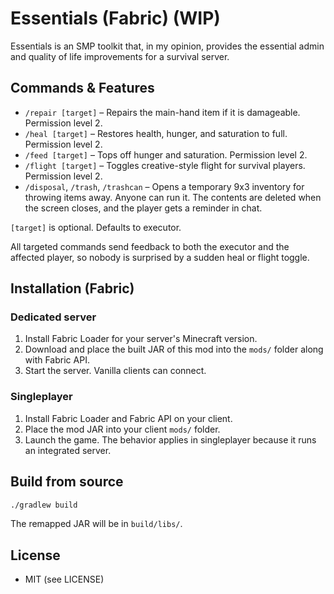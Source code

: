 # Essentials (Fabric) (WIP)

Essentials is an SMP toolkit that, in my opinion, provides the essential admin and quality of life improvements for a survival server.

## Commands & Features

- `/repair [target]` – Repairs the main-hand item if it is damageable. Permission level 2.
- `/heal [target]` – Restores health, hunger, and saturation to full. Permission level 2.
- `/feed [target]` – Tops off hunger and saturation. Permission level 2.
- `/flight [target]` – Toggles creative-style flight for survival players. Permission level 2.
- `/disposal`, `/trash`, `/trashcan` – Opens a temporary 9x3 inventory for throwing items away. Anyone can run it. The contents are deleted when the screen closes, and the player gets a reminder in chat.

`[target]` is optional. Defaults to executor.

All targeted commands send feedback to both the executor and the affected player, so nobody is surprised by a sudden heal or flight toggle.

## Installation (Fabric)

### Dedicated server

1. Install Fabric Loader for your server's Minecraft version.
2. Download and place the built JAR of this mod into the `mods/` folder along with Fabric API.
3. Start the server. Vanilla clients can connect.

### Singleplayer

1. Install Fabric Loader and Fabric API on your client.
2. Place the mod JAR into your client `mods/` folder.
3. Launch the game. The behavior applies in singleplayer because it runs an integrated server.

## Build from source

```bash
./gradlew build
```

The remapped JAR will be in `build/libs/`.

## License

- MIT (see LICENSE)

